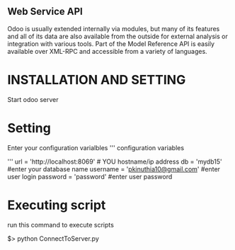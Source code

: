 Web Service API
------------------
Odoo is usually extended internally via modules, but many of its features and all of its data are also available from the outside for external analysis or integration with various tools. Part of the Model Reference API is easily available over XML-RPC and accessible from a variety of languages.

INSTALLATION AND SETTING
============================
Start odoo server

Setting
=======================
Enter your configuration varialbles 
''' 
	configuration variables

'''
url = 'http://localhost:8069' # YOU hostname/ip address
db = 'mydb15' #enter your database name
username = 'pkinuthia10@gmail.com' #enter user login
password = 'password'  #enter user password

Executing script
=========================
run this command to execute scripts

$> python ConnectToServer.py